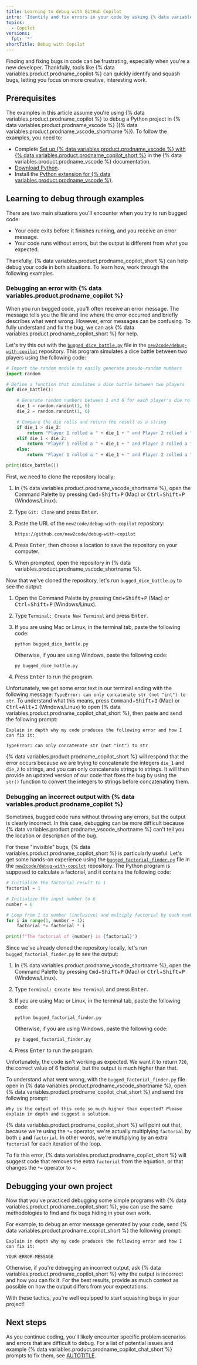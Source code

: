 ```yaml
---
title: Learning to debug with GitHub Copilot
intro: 'Identify and fix errors in your code by asking {% data variables.product.prodname_copilot %} for help.'
topics:
  - Copilot
versions:
  fpt: '*'
shortTitle: Debug with Copilot
---
```


Finding and fixing bugs in code can be frustrating, especially when you're a new developer. Thankfully, tools like {% data variables.product.prodname_copilot %} can quickly identify and squash bugs, letting you focus on more creative, interesting work.

## Prerequisites

The examples in this article assume you're using {% data variables.product.prodname_copilot %} to debug a Python project in {% data variables.product.prodname_vscode %} ({% data variables.product.prodname_vscode_shortname %}). To follow the examples, you need to:
* Complete [Set up {% data variables.product.prodname_vscode %} with {% data variables.product.prodname_copilot_short %}](https://code.visualstudio.com/docs/copilot/setup-simplified) in the {% data variables.product.prodname_vscode %} documentation.
* [Download Python](https://www.python.org/downloads/).
* Install the [Python extension for {% data variables.product.prodname_vscode %}](https://marketplace.visualstudio.com/items?itemName=ms-python.python).

## Learning to debug through examples

There are two main situations you'll encounter when you try to run bugged code:

* Your code exits before it finishes running, and you receive an error message.
* Your code runs without errors, but the output is different from what you expected.

Thankfully, {% data variables.product.prodname_copilot_short %} can help debug your code in both situations. To learn how, work through the following examples.

### Debugging an error with {% data variables.product.prodname_copilot %}

When you run bugged code, you'll often receive an error message. The message tells you the file and line where the error occurred and briefly describes what went wrong. However, error messages can be confusing. To fully understand and fix the bug, we can ask {% data variables.product.prodname_copilot_short %} for help.

Let's try this out with the [`bugged_dice_battle.py`](https://github.com/new2code/debug-with-copilot/blob/main/bugged_dice_battle.py) file in the [`new2code/debug-with-copilot`](https://github.com/new2code/debug-with-copilot) repository. This program simulates a dice battle between two players using the following code:

```python
# Import the random module to easily generate pseudo-random numbers
import random

# Define a function that simulates a dice battle between two players
def dice_battle():

    # Generate random numbers between 1 and 6 for each player's die roll
    die_1 = random.randint(1, 6)
    die_2 = random.randint(1, 6)

    # Compare the die rolls and return the result as a string
    if die_1 > die_2:
        return "Player 1 rolled a " + die_1 + " and Player 2 rolled a " + die_2 + ". Player 1 wins!"
    elif die_1 < die_2:
        return "Player 1 rolled a " + die_1 + " and Player 2 rolled a " + die_2 + ". Player 2 wins!"
    else:
        return "Player 1 rolled a " + die_1 + " and Player 2 rolled a " + die_2 + ". It's a tie!"

print(dice_battle())
```

First, we need to clone the repository locally:
1. In {% data variables.product.prodname_vscode_shortname %}, open the Command Palette by pressing <kbd>Cmd</kbd>+<kbd>Shift</kbd>+<kbd>P</kbd> (Mac) or <kbd>Ctrl</kbd>+<kbd>Shift</kbd>+<kbd>P</kbd> (Windows/Linux).
1. Type `Git: Clone` and press <kbd>Enter</kbd>.
1. Paste the URL of the `new2code/debug-with-copilot` repository:

   ```text copy
   https://github.com/new2code/debug-with-copilot
   ```

1. Press <kbd>Enter</kbd>, then choose a location to save the repository on your computer.
1. When prompted, open the repository in {% data variables.product.prodname_vscode_shortname %}.

Now that we've cloned the repository, let's run `bugged_dice_battle.py` to see the output:

1. Open the Command Palette by pressing <kbd>Cmd</kbd>+<kbd>Shift</kbd>+<kbd>P</kbd> (Mac) or <kbd>Ctrl</kbd>+<kbd>Shift</kbd>+<kbd>P</kbd> (Windows/Linux).
1. Type `Terminal: Create New Terminal` and press <kbd>Enter</kbd>.
1. If you are using Mac or Linux, in the terminal tab, paste the following code:

    ```shell copy
    python bugged_dice_battle.py
    ```

    Otherwise, if you are using Windows, paste the following code:

    ```shell copy
    py bugged_dice_battle.py
    ```

1. Press <kbd>Enter</kbd> to run the program.

Unfortunately, we get some error text in our terminal ending with the following message: `TypeError: can only concatenate str (not "int") to str`. To understand what this means, press <kbd>Command</kbd>+<kbd>Shift</kbd>+<kbd>I</kbd> (Mac) or <kbd>Ctrl</kbd>+<kbd>Alt</kbd>+<kbd>I</kbd> (Windows/Linux) to open {% data variables.product.prodname_copilot_chat_short %}, then paste and send the following prompt:

```text copy
Explain in depth why my code produces the following error and how I can fix it:

TypeError: can only concatenate str (not "int") to str
```

{% data variables.product.prodname_copilot_short %} will respond that the error occurs because we are trying to concatenate the integers `die_1` and `die_2` to strings, and you can only concatenate strings to strings. It will then provide an updated version of our code that fixes the bug by using the `str()` function to convert the integers to strings before concatenating them.

### Debugging an incorrect output with {% data variables.product.prodname_copilot %}

Sometimes, bugged code runs without throwing any errors, but the output is clearly incorrect. In this case, debugging can be more difficult because {% data variables.product.prodname_vscode_shortname %} can't tell you the location or description of the bug.

For these "invisible" bugs, {% data variables.product.prodname_copilot_short %} is particularly useful. Let's get some hands-on experience using the [`bugged_factorial_finder.py`](https://github.com/new2code/debug-with-copilot/blob/main/bugged_factorial_finder.py) file in the [`new2code/debug-with-copilot`](https://github.com/new2code/debug-with-copilot) repository. The Python program is supposed to calculate a factorial, and it contains the following code:

```python
# Initialize the factorial result to 1
factorial = 1

# Initialize the input number to 6
number = 6

# Loop from 1 to number (inclusive) and multiply factorial by each number
for i in range(1, number + 1):
    factorial *= factorial * i

print(f"The factorial of {number} is {factorial}")
```

Since we've already cloned the repository locally, let's run `bugged_factorial_finder.py` to see the output:

1. In {% data variables.product.prodname_vscode_shortname %}, open the Command Palette by pressing <kbd>Cmd</kbd>+<kbd>Shift</kbd>+<kbd>P</kbd> (Mac) or <kbd>Ctrl</kbd>+<kbd>Shift</kbd>+<kbd>P</kbd> (Windows/Linux).
1. Type `Terminal: Create New Terminal` and press <kbd>Enter</kbd>.
1. If you are using Mac or Linux, in the terminal tab, paste the following code:

    ```shell copy
    python bugged_factorial_finder.py
    ```

    Otherwise, if you are using Windows, paste the following code:

    ```shell copy
    py bugged_factorial_finder.py
    ```

1. Press <kbd>Enter</kbd> to run the program.

Unfortunately, the code isn't working as expected. We want it to return `720`, the correct value of 6 factorial, but the output is much higher than that.

To understand what went wrong, with the `bugged_factorial_finder.py` file open in {% data variables.product.prodname_vscode_shortname %}, open {% data variables.product.prodname_copilot_chat_short %} and send the following prompt:

```text copy
Why is the output of this code so much higher than expected? Please explain in depth and suggest a solution.
```

{% data variables.product.prodname_copilot_short %} will point out that, because we're using the `*=` operator, we're actually multiplying `factorial` by both `i` **and** `factorial`. In other words, we're multiplying by an extra `factorial` for each iteration of the loop.

To fix this error, {% data variables.product.prodname_copilot_short %} will suggest code that removes the extra `factorial` from the equation, or that changes the `*=` operator to `=`.

## Debugging your own project

Now that you've practiced debugging some simple programs with {% data variables.product.prodname_copilot_short %}, you can use the same methodologies to find and fix bugs hiding in your own work.

For example, to debug an error message generated by your code, send {% data variables.product.prodname_copilot_short %} the following prompt:

```text copy
Explain in depth why my code produces the following error and how I can fix it:

YOUR-ERROR-MESSAGE
```

Otherwise, if you're debugging an incorrect output, ask {% data variables.product.prodname_copilot_short %} why the output is incorrect and how you can fix it. For the best results, provide as much context as possible on how the output differs from your expectations.

With these tactics, you're well equipped to start squashing bugs in your project!

## Next steps

As you continue coding, you'll likely encounter specific problem scenarios and errors that are difficult to debug. For a list of potential issues and example {% data variables.product.prodname_copilot_chat_short %} prompts to fix them, see [AUTOTITLE](/copilot/example-prompts-for-github-copilot-chat/debugging-errors).
